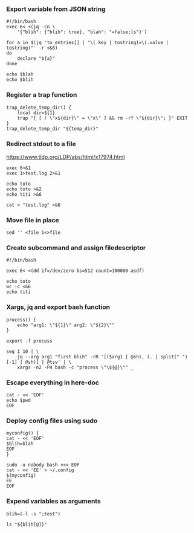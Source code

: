 ### Export variable from JSON string

```
#!/bin/bash
exec 6< <(jq -cn \
	'{"blih": {"blih": true}, "blah": "=false;ls"}')

for a in $(jq 'to_entries[] | "\(.key | tostring)=\(.value | tostring)"' -r <&6)
do
	declare "${a}"
done

echo $blah
echo $blih
```

### Register a trap function
```
trap_delete_temp_dir() {
	local dir=${1}
	trap "{ [ ! \"x${dir}\" = \"x\" ] && rm -rf \"${dir}\"; }" EXIT
}
trap_delete_temp_dir "${temp_dir}"
```

### Redirect stdout to a file

https://www.tldp.org/LDP/abs/html/x17974.html

```
exec 6>&1
exec 1>test.log 2>&1

echo toto
echo toto >&2
echo titi >&6

cat < "test.log" >&6
```

### Move file in place

```
sed '' <file 1<>file
```

### Create subcommand and assign filedescriptor

```
#!/bin/bash

exec 6< <(dd if=/dev/zero bs=512 count=100000 asdf)

echo toto
wc -c <&6
echo titi
```

### Xargs, jq and export bash function

```
process() {
	echo "arg1: \"${1}\" arg2: \"${2}\""
}

export -f process

seq 1 10 | \
	jq --arg arg1 "first blih" -rR '[($arg1 | @sh), (. | split(" ")[-1] | @sh)] | @tsv' | \
	xargs -n2 -P4 bash -c "process \"\${@}\"" _

```

### Escape everything in here-doc

```
cat - << 'EOF'
echo $pwd
EOF
```

### Deploy config files using sudo

```
myconfig() {
cat - << 'EOF'
$blih=blah
EOF
}

sudo -u nobody bash <<< EOF
cat - << 'EE' > ~/.config
$(myconfig)
EE
EOF
```

### Expend variables as arguments

```
blih=(-l -s ";test")

ls "${blih[@]}"
```
